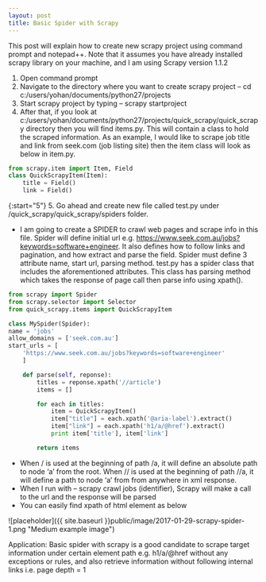 ```yaml
---
layout: post
title: Basic Spider with Scrapy 
---
```


This post will explain how to create new scrapy project using command prompt and notepad++. Note that it assumes you have already installed scrapy library on your machine, and I am using Scrapy version 1.1.2

1. Open command prompt
2. Navigate to the directory where you want to create scrapy project – cd c:/users/yohan/documents/python27/projects
3. Start scrapy project by typing – scrapy startproject
4. After that, if you look at c:/users/yohan/documents/python27/projects/quick_scrapy/quick_scrapy directory then you will find items.py. This will contain a class to hold the scraped information. As an example, I would like to scrape job title and link from seek.com (job listing site) then the item class will look as below in item.py. 

```python
from scrapy.item import Item, Field
class QuickScrapyItem(Item):
    title = Field()
    link = Field()
```

{:start="5"}
5. Go ahead and create new file called test.py under /quick_scrapy/quick_scrapy/spiders folder. 
* I am going to create a SPIDER to crawl web pages and scrape info in this file. Spider will define initial url e.g. https://www.seek.com.au/jobs?keywords=software+engineer. It also defines how to follow links and pagination, and how extract and parse the field. Spider must define 3 attribute name, start url, parsing method. test.py has a spider class that includes the aforementioned attributes. This class has parsing method which takes the response of page call then parse info using xpath().

```python
from scrapy import Spider
from scrapy.selector import Selector
from quick_scrapy.items import QuickScrapyItem

class MySpider(Spider):
name = 'jobs'
allow_domains = ['seek.com.au']
start_urls = [
    'https://www.seek.com.au/jobs?keywords=software+engineer'
    ]

    def parse(self, reponse):
        titles = reponse.xpath('//article')
        items = []

        for each in titles:
            item = QuickScrapyItem()
            item["title"] = each.xpath('@aria-label').extract()
            item["link"] = each.xpath('h1/a/@href').extract()
            print item['title'], item['link']

        return items
```

* When / is used at the beginning of path /a, it will define an absolute path to node ‘a’ from the root. When // is used at the beginning of path //a, it will define a path to node ‘a’ from from anywhere in xml response.
* When I run with – scrapy crawl jobs (identifier), Scrapy will make a call to the url and the response will be parsed
* You can easily find xpath of html element as below

![placeholder]({{ site.baseurl }}public/image/2017-01-29-scrapy-spider-1.png "Medium example image")

<div class="message">
    Application: Basic spider with scrapy is a good candidate to scrape target information under certain element path e.g. h1/a/@href without any exceptions or rules, and also retrieve information without following internal links i.e. page depth = 1 
</div>
